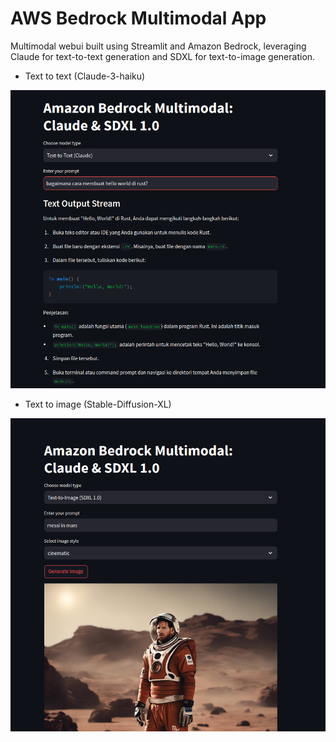 # AWS Bedrock Multimodal App

Multimodal webui built using Streamlit and Amazon Bedrock, leveraging Claude for text-to-text generation and SDXL for text-to-image generation.

- Text to text (Claude-3-haiku)

![Claud 3: text-to-text](img/claude-haiku-test.png)

- Text to image (Stable-Diffusion-XL)

![SDXL v1: text-to-image](img/sdxl-test.png)
